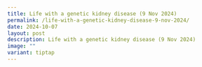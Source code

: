 ```yaml
---
title: Life with a genetic kidney disease (9 Nov 2024)
permalink: /life-with-a-genetic-kidney-disease-9-nov-2024/
date: 2024-10-07
layout: post
description: Life with a genetic kidney disease (9 Nov 2024)
image: ""
variant: tiptap
---
```

